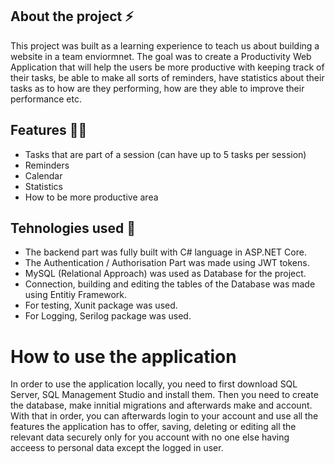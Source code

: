 ## About the project ⚡

This project was built as a learning experience to teach us about building a website in a team enviormnet. The goal was to create a Productivity Web Application that will help the users be more productive with keeping track of their tasks, be able to make all sorts of reminders, have statistics about their tasks as to how are they performing, how are they able to improve their performance etc.

## Features 👨‍💻

- Tasks that are part of a session (can have up to 5 tasks per session)
- Reminders
- Calendar
- Statistics
- How to be more productive area

## Tehnologies used 🔭
- The backend part was fully built with C# language in ASP.NET Core.
- The Authentication / Authorisation Part was made using JWT tokens.
- MySQL (Relational Approach) was used as Database for the project.
- Connection, building and editing the tables of the Database was made using Entitiy Framework.
- For testing, Xunit package was used.
- For Logging, Serilog package was used.


# How to use the application
In order to use the application locally, you need to first download SQL Server, SQL Management Studio and install them.
Then you need to create the database, make innitial migrations and afterwards make and account.
With that in order, you can afterwards login to your account and use all the features the application has to offer, saving, deleting or editing all the relevant data securely only for you account with no one else having acceess to personal data except the logged in user.

